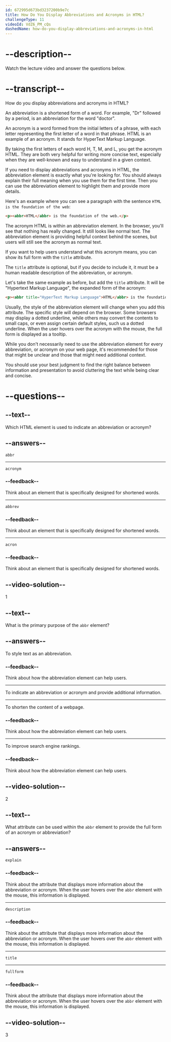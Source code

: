 ```yaml
---
id: 672995d673bd3237200b9e7c
title: How Do You Display Abbreviations and Acronyms in HTML?
challengeType: 11
videoId: VdZ6_PM_cQs
dashedName: how-do-you-display-abbreviations-and-acronyms-in-html
---
```


# --description--

Watch the lecture video and answer the questions below.

# --transcript--

How do you display abbreviations and acronyms in HTML?

An abbreviation is a shortened form of a word. For example, "Dr" followed by a period, is an abbreviation for the word "doctor".

An acronym is a word formed from the initial letters of a phrase, with each letter representing the first letter of a word in that phrase. HTML is an example of an acronym. It stands for HyperText Markup Language.

By taking the first letters of each word H, T, M, and L, you get the acronym HTML. They are both very helpful for writing more concise text, especially when they are well-known and easy to understand in a given context. 

If you need to display abbreviations and acronyms in HTML, the abbreviation element is exactly what you're looking for. You should always explain their full meaning when you use them for the first time. Then you can use the abbreviation element to highlight them and provide more details. 

Here's an example where you can see a paragraph with the sentence `HTML is the foundation of the web`: 

```html
<p><abbr>HTML</abbr> is the foundation of the web.</p>
```

The acronym HTML is within an abbreviation element. In the browser, you'll see that nothing has really changed. It still looks like normal text. The abbreviation element is providing helpful context behind the scenes, but users will still see the acronym as normal text. 

If you want to help users understand what this acronym means, you can show its full form with the `title` attribute.

The `title` attribute is optional, but if you decide to include it, it must be a human readable description of the abbreviation, or acronym.

Let's take the same example as before, but add the `title` attribute. It will be "Hypertext Markup Language", the expanded form of the acronym:

```html
<p><abbr title="HyperText Markup Language">HTML</abbr> is the foundation of the web.</p>
```

Usually, the style of the abbreviation element will change when you add this attribute. The specific style will depend on the browser. Some browsers may display a dotted underline, while others may convert the contents to small caps, or even assign certain default styles, such us a dotted underline. When the user hovers over the acronym with the mouse, the full form is displayed as a tooltip.

While you don't necessarily need to use the abbreviation element for every abbreviation, or acronym on your web page, it's recommended for those that might be unclear and those that might need additional context.

You should use your best judgment to find the right balance between information and presentation to avoid cluttering the text while being clear and concise.

# --questions--

## --text--

Which HTML element is used to indicate an abbreviation or acronym?

## --answers--

`abbr`

---

`acronym`

### --feedback--

Think about an element that is specifically designed for shortened words.

---

`abbrev`

### --feedback--

Think about an element that is specifically designed for shortened words.

---

`acron`

### --feedback--

Think about an element that is specifically designed for shortened words.

## --video-solution--

1

## --text--

What is the primary purpose of the `abbr` element?

## --answers--

To style text as an abbreviation.

### --feedback--

Think about how the abbreviation element can help users.

---

To indicate an abbreviation or acronym and provide additional information.

---

To shorten the content of a webpage.

### --feedback--

Think about how the abbreviation element can help users.

---

To improve search engine rankings.

### --feedback--

Think about how the abbreviation element can help users.

## --video-solution--

2

## --text--

What attribute can be used within the `abbr` element to provide the full form of an acronym or abbreviation?

## --answers--

`explain`

### --feedback--

Think about the attribute that displays more information about the abbreviation or acronym. When the user hovers over the `abbr` element with the mouse, this information is displayed.

---

`description`

### --feedback--

Think about the attribute that displays more information about the abbreviation or acronym. When the user hovers over the `abbr` element with the mouse, this information is displayed.

---

`title`

---

`fullform`

### --feedback--

Think about the attribute that displays more information about the abbreviation or acronym. When the user hovers over the `abbr` element with the mouse, this information is displayed.

## --video-solution--

3
